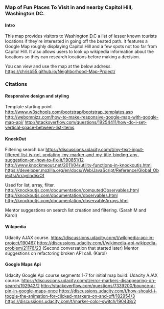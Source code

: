 ### Map of Fun Places To Visit in and nearby Capitol Hill, Washington DC. 

#### Intro
This map provides visitors to Washington D.C a list of lesser known tourists locations if they're interested in going off the beated path. It features a Google Map roughly displaying Capitol Hill and a few spots not too far from Capitol Hill. It also allows users to look up wikipedia information about the locations so they can research locations before making a decision.

You can view and use the map at the below address. 
https://chrisb55.github.io/Neighborhood-Map-Project/ 
### Citations

#### Responsive design and styling 
Template starting point 
http://www.w3schools.com/bootstrap/bootstrap_templates.asp
http://webomnizz.com/how-to-make-responsive-google-map-with-google-map-api/
http://stackoverflow.com/questions/19254411/how-do-i-set-vertical-space-between-list-items


#### KnockOut
Filtering search bar
https://discussions.udacity.com/t/my-text-input-filtered-list-is-not-updating-my-marker-and-my-title-binding-any-suggestion-on-how-to-fix-it/190851/12
http://www.knockmeout.net/2011/04/utility-functions-in-knockoutjs.html
https://developer.mozilla.org/en/docs/Web/JavaScript/Reference/Global_Objects/Array/indexOf

Used for list, array, filter. 
http://knockoutjs.com/documentation/computedObservables.html
http://knockoutjs.com/documentation/observables.html
http://knockoutjs.com/documentation/observableArrays.html

Mentor suggestions on search list creation and filtering. (Sarah M and Karol)

#### Wikipedia 
Udacity AJAX course. 
https://discussions.udacity.com/t/wikipedia-api-in-project/190467
https://discussions.udacity.com/t/wikimedia-api-wikipedia-problem/21176/23 (Second conversation that started later)
Mentor suggestions on refactoring broken API call. (Karol)


#### Google Maps Api
Udacity Google Api course segments 1-7 for initial map build.
Udacity AJAX course. 
https://discussions.udacity.com/t/error-markers-disappearing-on-search/192942/2
http://stackoverflow.com/questions/7339200/bounce-a-pin-in-google-maps-once
https://discussions.udacity.com/t/how-should-i-toggle-the-animation-for-clicked-markers-on-and-off/182954/3
https://discussions.udacity.com/t/marker-color-switch/190438/2
